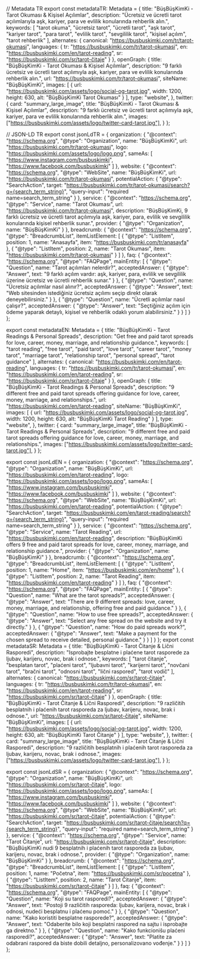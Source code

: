 // Metadata TR export const metadataTR: Metadata = { title: "BüşBüşKimKi - Tarot
Okuması & Kişisel Açılımlar", description: "Ücretsiz ve ücretli tarot
açılımlarıyla aşk, kariyer, para ve evlilik konularında rehberlik alın.",
keywords: [ "tarot okuma", "ücretsiz tarot", "ücretli tarot", "aşk tarot",
"kariyer tarot", "para tarot", "evlilik tarot", "sevgililik tarot", "kişisel
açılım", "tarot rehberlik" ], alternates: { canonical:
"https://busbuskimki.com/tr/tarot-okumasi", languages: { tr:
"https://busbuskimki.com/tr/tarot-okumasi", en:
"https://busbuskimki.com/en/tarot-reading", sr:
"https://busbuskimki.com/sr/tarot-čitaje" } }, openGraph: { title:
"BüşBüşKimKi - Tarot Okuması & Kişisel Açılımlar", description: "9 farklı
ücretsiz ve ücretli tarot açılımıyla aşk, kariyer, para ve evlilik konularında
rehberlik alın.", url: "https://busbuskimki.com/tr/tarot-okumasi", siteName:
"BüşBüşKimKi", images: [ { url:
"https://busbuskimki.com/assets/logo/social-og-tarot.jpg", width: 1200, height:
630, alt: "BüşBüşKimKi Tarot Okuması" } ], type: "website", }, twitter: { card:
"summary_large_image", title: "BüşBüşKimKi - Tarot Okuması & Kişisel Açılımlar",
description: "9 farklı ücretsiz ve ücretli tarot açılımıyla aşk, kariyer, para
ve evlilik konularında rehberlik alın.", images:
["https://busbuskimki.com/assets/logo/twitter-card-tarot.jpg"], } };

// JSON-LD TR export const jsonLdTR = { organization: { "@context":
"https://schema.org", "@type": "Organization", name: "BüşBüşKimKi", url:
"https://busbuskimki.com/tr/tarot-okumasi", logo:
"https://busbuskimki.com/assets/logo/logo.png", sameAs: [
"https://www.instagram.com/busbuskimki", "https://www.facebook.com/busbuskimki"
] }, website: { "@context": "https://schema.org", "@type": "WebSite", name:
"BüşBüşKimKi", url: "https://busbuskimki.com/tr/tarot-okumasi", potentialAction:
{ "@type": "SearchAction", target:
"https://busbuskimki.com/tr/tarot-okumasi/search?q={search_term_string}",
"query-input": "required name=search_term_string" } }, service: { "@context":
"https://schema.org", "@type": "Service", name: "Tarot Okuması", url:
"https://busbuskimki.com/tr/tarot-okumasi", description: "BüşBüşKimKi, 9 farklı
ücretsiz ve ücretli tarot açılımıyla aşk, kariyer, para, evlilik ve sevgililik
konularında kişisel rehberlik sunar.", provider: { "@type": "Organization",
name: "BüşBüşKimKi" } }, breadcrumb: { "@context": "https://schema.org",
"@type": "BreadcrumbList", itemListElement: [ { "@type": "ListItem", position:
1, name: "Anasayfa", item: "https://busbuskimki.com/tr/anasayfa" }, { "@type":
"ListItem", position: 2, name: "Tarot Okuması", item:
"https://busbuskimki.com/tr/tarot-okumasi" } ] }, faq: { "@context":
"https://schema.org", "@type": "FAQPage", mainEntity: [ { "@type": "Question",
name: "Tarot açılımları nelerdir?", acceptedAnswer: { "@type": "Answer", text:
"9 farklı açılım vardır: aşk, kariyer, para, evlilik ve sevgililik üzerine
ücretsiz ve ücretli rehberlik sunar." } }, { "@type": "Question", name:
"Ücretsiz açılımlar nasıl alınır?", acceptedAnswer: { "@type": "Answer", text:
"Web sitesinden istediğiniz ücretsiz açılımı seçip direkt olarak
deneyebilirsiniz." } }, { "@type": "Question", name: "Ücretli açılımlar nasıl
çalışır?", acceptedAnswer: { "@type": "Answer", text: "Seçtiğiniz açılım için
ödeme yaparak detaylı, kişisel ve rehberlik odaklı yorum alabilirsiniz." } } ] }
};

export const metadataEN: Metadata = { title: "BüşBüşKimKi - Tarot Readings &
Personal Spreads", description: "Get free and paid tarot spreads for love,
career, money, marriage, and relationship guidance.", keywords: [ "tarot
reading", "free tarot", "paid tarot", "love tarot", "career tarot", "money
tarot", "marriage tarot", "relationship tarot", "personal spread", "tarot
guidance" ], alternates: { canonical:
"https://busbuskimki.com/en/tarot-reading", languages: { tr:
"https://busbuskimki.com/tr/tarot-okumasi", en:
"https://busbuskimki.com/en/tarot-reading", sr:
"https://busbuskimki.com/sr/tarot-čitaje" } }, openGraph: { title:
"BüşBüşKimKi - Tarot Readings & Personal Spreads", description: "9 different
free and paid tarot spreads offering guidance for love, career, money, marriage,
and relationships.", url: "https://busbuskimki.com/en/tarot-reading", siteName:
"BüşBüşKimKi", images: [ { url:
"https://busbuskimki.com/assets/logo/social-og-tarot.jpg", width: 1200, height:
630, alt: "BüşBüşKimKi Tarot Reading" } ], type: "website", }, twitter: { card:
"summary_large_image", title: "BüşBüşKimKi - Tarot Readings & Personal Spreads",
description: "9 different free and paid tarot spreads offering guidance for
love, career, money, marriage, and relationships.", images:
["https://busbuskimki.com/assets/logo/twitter-card-tarot.jpg"], } };

export const jsonLdEN = { organization: { "@context": "https://schema.org",
"@type": "Organization", name: "BüşBüşKimKi", url:
"https://busbuskimki.com/en/tarot-reading", logo:
"https://busbuskimki.com/assets/logo/logo.png", sameAs: [
"https://www.instagram.com/busbuskimki", "https://www.facebook.com/busbuskimki"
] }, website: { "@context": "https://schema.org", "@type": "WebSite", name:
"BüşBüşKimKi", url: "https://busbuskimki.com/en/tarot-reading", potentialAction:
{ "@type": "SearchAction", target:
"https://busbuskimki.com/en/tarot-reading/search?q={search_term_string}",
"query-input": "required name=search_term_string" } }, service: { "@context":
"https://schema.org", "@type": "Service", name: "Tarot Reading", url:
"https://busbuskimki.com/en/tarot-reading", description: "BüşBüşKimKi offers 9
free and paid tarot spreads for love, career, money, marriage, and relationship
guidance.", provider: { "@type": "Organization", name: "BüşBüşKimKi" } },
breadcrumb: { "@context": "https://schema.org", "@type": "BreadcrumbList",
itemListElement: [ { "@type": "ListItem", position: 1, name: "Home", item:
"https://busbuskimki.com/en/home" }, { "@type": "ListItem", position: 2, name:
"Tarot Reading", item: "https://busbuskimki.com/en/tarot-reading" } ] }, faq: {
"@context": "https://schema.org", "@type": "FAQPage", mainEntity: [ { "@type":
"Question", name: "What are the tarot spreads?", acceptedAnswer: { "@type":
"Answer", text: "There are 9 different spreads: love, career, money, marriage,
and relationship, offering free and paid guidance." } }, { "@type": "Question",
name: "How to use free spreads?", acceptedAnswer: { "@type": "Answer", text:
"Select any free spread on the website and try it directly." } }, { "@type":
"Question", name: "How do paid spreads work?", acceptedAnswer: { "@type":
"Answer", text: "Make a payment for the chosen spread to receive detailed,
personal guidance." } } ] } }; export const metadataSR: Metadata = { title:
"BüşBüşKimKi - Tarot Čitanje & Lični Rasporedi", description: "Isprobajte
besplatne i plaćene tarot rasporede za ljubav, karijeru, novac, brak i odnose.",
keywords: [ "tarot čitanje", "besplatan tarot", "plaćeni tarot", "ljubavni
tarot", "karijerni tarot", "novčani tarot", "bračni tarot", "odnosni tarot",
"lični raspored", "tarot vodič" ], alternates: { canonical:
"https://busbuskimki.com/sr/tarot-čitaje", languages: { tr:
"https://busbuskimki.com/tr/tarot-okumasi", en:
"https://busbuskimki.com/en/tarot-reading", sr:
"https://busbuskimki.com/sr/tarot-čitaje" } }, openGraph: { title:
"BüşBüşKimKi - Tarot Čitanje & Lični Rasporedi", description: "9 različitih
besplatnih i plaćenih tarot rasporeda za ljubav, karijeru, novac, brak i
odnose.", url: "https://busbuskimki.com/sr/tarot-čitaje", siteName:
"BüşBüşKimKi", images: [ { url:
"https://busbuskimki.com/assets/logo/social-og-tarot.jpg", width: 1200, height:
630, alt: "BüşBüşKimKi Tarot Čitanje" } ], type: "website", }, twitter: { card:
"summary_large_image", title: "BüşBüşKimKi - Tarot Čitanje & Lični Rasporedi",
description: "9 različitih besplatnih i plaćenih tarot rasporeda za ljubav,
karijeru, novac, brak i odnose.", images:
["https://busbuskimki.com/assets/logo/twitter-card-tarot.jpg"], } };

export const jsonLdSR = { organization: { "@context": "https://schema.org",
"@type": "Organization", name: "BüşBüşKimKi", url:
"https://busbuskimki.com/sr/tarot-čitaje", logo:
"https://busbuskimki.com/assets/logo/logo.png", sameAs: [
"https://www.instagram.com/busbuskimki", "https://www.facebook.com/busbuskimki"
] }, website: { "@context": "https://schema.org", "@type": "WebSite", name:
"BüşBüşKimKi", url: "https://busbuskimki.com/sr/tarot-čitaje", potentialAction:
{ "@type": "SearchAction", target:
"https://busbuskimki.com/sr/tarot-čitaje/search?q={search_term_string}",
"query-input": "required name=search_term_string" } }, service: { "@context":
"https://schema.org", "@type": "Service", name: "Tarot Čitanje", url:
"https://busbuskimki.com/sr/tarot-čitaje", description: "BüşBüşKimKi nudi 9
besplatnih i plaćenih tarot rasporeda za ljubav, karijeru, novac, brak i
odnose.", provider: { "@type": "Organization", name: "BüşBüşKimKi" } },
breadcrumb: { "@context": "https://schema.org", "@type": "BreadcrumbList",
itemListElement: [ { "@type": "ListItem", position: 1, name: "Početna", item:
"https://busbuskimki.com/sr/pocetna" }, { "@type": "ListItem", position: 2,
name: "Tarot Čitanje", item: "https://busbuskimki.com/sr/tarot-čitaje" } ] },
faq: { "@context": "https://schema.org", "@type": "FAQPage", mainEntity: [ {
"@type": "Question", name: "Koji su tarot rasporedi?", acceptedAnswer: {
"@type": "Answer", text: "Postoji 9 različitih rasporeda: ljubav, karijera,
novac, brak i odnosi, nudeći besplatnu i plaćenu pomoć." } }, { "@type":
"Question", name: "Kako koristiti besplatne rasporede?", acceptedAnswer: {
"@type": "Answer", text: "Odaberite bilo koji besplatni raspored na sajtu i
isprobajte ga direktno." } }, { "@type": "Question", name: "Kako funkcionišu
plaćeni rasporedi?", acceptedAnswer: { "@type": "Answer", text: "Platite za
odabrani raspored da biste dobili detaljno, personalizovano vođenje." } } ] } };
